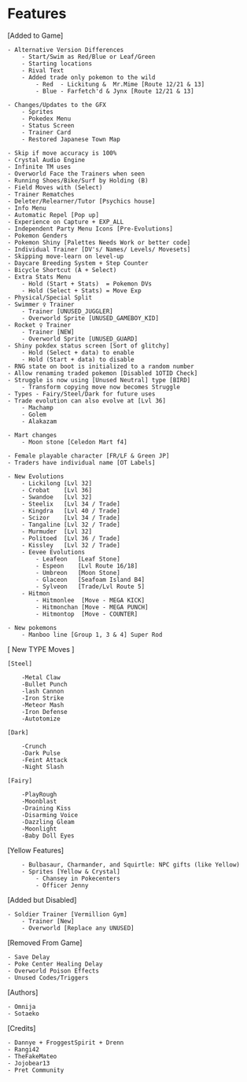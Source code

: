 # Features

[Added to Game]

    - Alternative Version Differences
	    - Start/Swim as Red/Blue or Leaf/Green
	    - Starting locations
		- Rival Text
		- Added trade only pokemon to the wild
			- Red  - Lickitung &  Mr.Mime [Route 12/21 & 13]
			- Blue - Farfetch'd & Jynx [Route 12/21 & 13]
			
	- Changes/Updates to the GFX
		- Sprites
		- Pokedex Menu
		- Status Screen
		- Trainer Card
		- Restored Japanese Town Map

	- Skip if move accuracy is 100%	
	- Crystal Audio Engine
	- Infinite TM uses
	- Overworld Face the Trainers when seen
	- Running Shoes/Bike/Surf by Holding (B)
	- Field Moves with (Select)
	- Trainer Rematches
	- Deleter/Relearner/Tutor [Psychics house]
	- Info Menu
	- Automatic Repel [Pop up]
	- Experience on Capture + EXP_ALL
	- Independent Party Menu Icons [Pre-Evolutions]
	- Pokemon Genders
	- Pokemon Shiny [Palettes Needs Work or better code]
	- Individual Trainer [DV's/ Names/ Levels/ Movesets]
	- Skipping move-learn on level-up
	- Daycare Breeding System + Step Counter
	- Bicycle Shortcut (A + Select)
	- Extra Stats Menu
		- Hold (Start + Stats)  = Pokemon DVs
		- Hold (Select + Stats) = Move Exp
	- Physical/Special Split
	- Swimmer ♀ Trainer 
		- Trainer [UNUSED_JUGGLER]
		- Overworld Sprite [UNUSED_GAMEBOY_KID]
	- Rocket ♀ Trainer 
		- Trainer [NEW]
		- Overworld Sprite [UNUSED_GUARD]
	- Shiny pokdex status screen [Sort of glitchy]
		- Hold (Select + data) to enable
		- Hold (Start + data) to disable
	- RNG state on boot is initialized to a random number
	- Allow renaming traded pokemon [Disabled 1OTID Check]
	- Struggle is now using [Unused Neutral] type [BIRD]
		- Transform copying move now becomes Struggle
	- Types - Fairy/Steel/Dark for future uses
	- Trade evolution can also evolve at [Lvl 36]
		- Machamp
		- Golem
		- Alakazam
	
	- Mart changes
		- Moon stone [Celedon Mart f4]
		
	- Female playable character [FR/LF & Green JP]
	- Traders have individual name [OT Labels]
	
	- New Evolutions
		- Lickilong [Lvl 32]
		- Crobat    [Lvl 36]
		- Swandoe   [Lvl 32]
		- Steelix   [Lvl 34 / Trade]
		- Kingdra   [Lvl 40 / Trade]
		- Scizor    [Lvl 34 / Trade]
		- Tangaline [Lvl 32 / Trade]
		- Murmuder  [Lvl 32]
		- Politoed  [Lvl 36 / Trade]
		- Kissley 	[Lvl 32 / Trade]
		- Eevee Evolutions
			- Leafeon	[Leaf Stone]
			- Espeon	[Lvl Route 16/18]
			- Umbreon	[Moon Stone]
			- Glaceon	[Seafoam Island B4]
			- Sylveon	[Trade/Lvl Route 5]
		- Hitmon
			- Hitmonlee  [Move - MEGA KICK]
			- Hitmonchan [Move - MEGA PUNCH]
			- Hitmontop  [Move - COUNTER]
			
	- New pokemons
		- Manboo line [Group 1, 3 & 4] Super Rod

[ New TYPE Moves ]

	[Steel]
	
		-Metal Claw
		-Bullet Punch
		-lash Cannon
		-Iron Strike
		-Meteor Mash
		-Iron Defense
		-Autotomize
		
	[Dark]
	
		-Crunch
		-Dark Pulse
		-Feint Attack
		-Night Slash
		
	[Fairy]
	
		-PlayRough
		-Moonblast
		-Draining Kiss
		-Disarming Voice
		-Dazzling Gleam
		-Moonlight
		-Baby Doll Eyes
	
[Yellow Features]

		- Bulbasaur, Charmander, and Squirtle: NPC gifts (like Yellow)
		- Sprites [Yellow & Crystal]
			- Chansey in Pokecenters
			- Officer Jenny
	
[Added but Disabled]

	- Soldier Trainer [Vermillion Gym]
		- Trainer [New]
		- Overworld [Replace any UNUSED]

[Removed From Game]

	- Save Delay
	- Poke Center Healing Delay
	- Overworld Poison Effects
	- Unused Codes/Triggers
	
[Authors]

	- Omnija
	- Sotaeko

[Credits]

	- Dannye + FroggestSpirit + Drenn
	- Rangi42
	- TheFakeMateo
	- Jojobear13
	- Pret Community